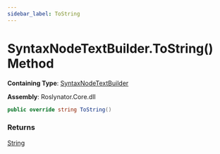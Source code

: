 ```yaml
---
sidebar_label: ToString
---
```


# SyntaxNodeTextBuilder\.ToString\(\) Method

**Containing Type**: [SyntaxNodeTextBuilder](../index.md)

**Assembly**: Roslynator\.Core\.dll

```csharp
public override string ToString()
```

### Returns

[String](https://docs.microsoft.com/en-us/dotnet/api/system.string)

